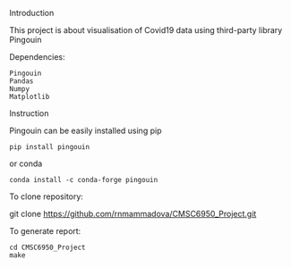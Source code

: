 Introduction

This project is about visualisation of Covid19 data using third-party library Pingouin

Dependencies:

    Pingouin
    Pandas
    Numpy
    Matplotlib

Instruction

Pingouin can be easily installed using pip

    pip install pingouin

or conda

    conda install -c conda-forge pingouin

To clone repository:

git clone https://github.com/rnmammadova/CMSC6950_Project.git

To generate report:

    cd CMSC6950_Project
    make



